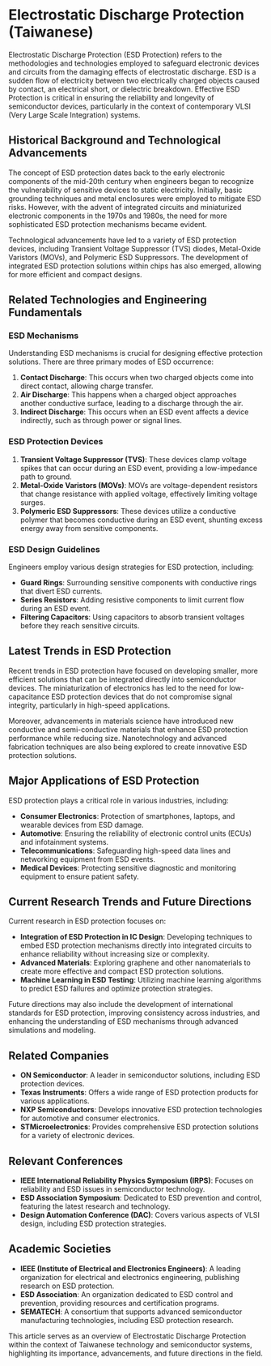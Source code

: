 # Electrostatic Discharge Protection (Taiwanese)

Electrostatic Discharge Protection (ESD Protection) refers to the methodologies and technologies employed to safeguard electronic devices and circuits from the damaging effects of electrostatic discharge. ESD is a sudden flow of electricity between two electrically charged objects caused by contact, an electrical short, or dielectric breakdown. Effective ESD Protection is critical in ensuring the reliability and longevity of semiconductor devices, particularly in the context of contemporary VLSI (Very Large Scale Integration) systems.

## Historical Background and Technological Advancements

The concept of ESD protection dates back to the early electronic components of the mid-20th century when engineers began to recognize the vulnerability of sensitive devices to static electricity. Initially, basic grounding techniques and metal enclosures were employed to mitigate ESD risks. However, with the advent of integrated circuits and miniaturized electronic components in the 1970s and 1980s, the need for more sophisticated ESD protection mechanisms became evident.

Technological advancements have led to a variety of ESD protection devices, including Transient Voltage Suppressor (TVS) diodes, Metal-Oxide Varistors (MOVs), and Polymeric ESD Suppressors. The development of integrated ESD protection solutions within chips has also emerged, allowing for more efficient and compact designs.

## Related Technologies and Engineering Fundamentals

### ESD Mechanisms

Understanding ESD mechanisms is crucial for designing effective protection solutions. There are three primary modes of ESD occurrence:

1. **Contact Discharge**: This occurs when two charged objects come into direct contact, allowing charge transfer.
2. **Air Discharge**: This happens when a charged object approaches another conductive surface, leading to a discharge through the air.
3. **Indirect Discharge**: This occurs when an ESD event affects a device indirectly, such as through power or signal lines.

### ESD Protection Devices

1. **Transient Voltage Suppressor (TVS)**: These devices clamp voltage spikes that can occur during an ESD event, providing a low-impedance path to ground.
2. **Metal-Oxide Varistors (MOVs)**: MOVs are voltage-dependent resistors that change resistance with applied voltage, effectively limiting voltage surges.
3. **Polymeric ESD Suppressors**: These devices utilize a conductive polymer that becomes conductive during an ESD event, shunting excess energy away from sensitive components.

### ESD Design Guidelines

Engineers employ various design strategies for ESD protection, including:

- **Guard Rings**: Surrounding sensitive components with conductive rings that divert ESD currents.
- **Series Resistors**: Adding resistive components to limit current flow during an ESD event.
- **Filtering Capacitors**: Using capacitors to absorb transient voltages before they reach sensitive circuits.

## Latest Trends in ESD Protection

Recent trends in ESD protection have focused on developing smaller, more efficient solutions that can be integrated directly into semiconductor devices. The miniaturization of electronics has led to the need for low-capacitance ESD protection devices that do not compromise signal integrity, particularly in high-speed applications.

Moreover, advancements in materials science have introduced new conductive and semi-conductive materials that enhance ESD protection performance while reducing size. Nanotechnology and advanced fabrication techniques are also being explored to create innovative ESD protection solutions.

## Major Applications of ESD Protection

ESD protection plays a critical role in various industries, including:

- **Consumer Electronics**: Protection of smartphones, laptops, and wearable devices from ESD damage.
- **Automotive**: Ensuring the reliability of electronic control units (ECUs) and infotainment systems.
- **Telecommunications**: Safeguarding high-speed data lines and networking equipment from ESD events.
- **Medical Devices**: Protecting sensitive diagnostic and monitoring equipment to ensure patient safety.

## Current Research Trends and Future Directions

Current research in ESD protection focuses on:

- **Integration of ESD Protection in IC Design**: Developing techniques to embed ESD protection mechanisms directly into integrated circuits to enhance reliability without increasing size or complexity.
- **Advanced Materials**: Exploring graphene and other nanomaterials to create more effective and compact ESD protection solutions.
- **Machine Learning in ESD Testing**: Utilizing machine learning algorithms to predict ESD failures and optimize protection strategies.

Future directions may also include the development of international standards for ESD protection, improving consistency across industries, and enhancing the understanding of ESD mechanisms through advanced simulations and modeling.

## Related Companies

- **ON Semiconductor**: A leader in semiconductor solutions, including ESD protection devices.
- **Texas Instruments**: Offers a wide range of ESD protection products for various applications.
- **NXP Semiconductors**: Develops innovative ESD protection technologies for automotive and consumer electronics.
- **STMicroelectronics**: Provides comprehensive ESD protection solutions for a variety of electronic devices.

## Relevant Conferences

- **IEEE International Reliability Physics Symposium (IRPS)**: Focuses on reliability and ESD issues in semiconductor technology.
- **ESD Association Symposium**: Dedicated to ESD prevention and control, featuring the latest research and technology.
- **Design Automation Conference (DAC)**: Covers various aspects of VLSI design, including ESD protection strategies.

## Academic Societies

- **IEEE (Institute of Electrical and Electronics Engineers)**: A leading organization for electrical and electronics engineering, publishing research on ESD protection.
- **ESD Association**: An organization dedicated to ESD control and prevention, providing resources and certification programs.
- **SEMATECH**: A consortium that supports advanced semiconductor manufacturing technologies, including ESD protection research.

This article serves as an overview of Electrostatic Discharge Protection within the context of Taiwanese technology and semiconductor systems, highlighting its importance, advancements, and future directions in the field.